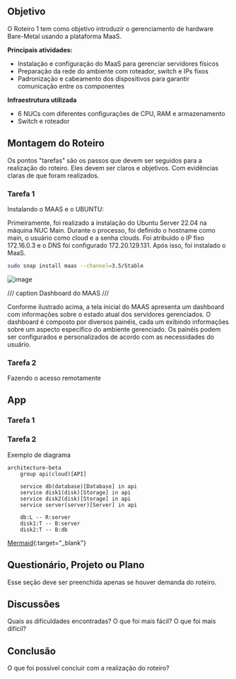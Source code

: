 ## Objetivo

O Roteiro 1 tem como objetivo introduzir o gerenciamento de hardware Bare-Metal usando a plataforma MaaS.

**Principais atividades:**
- Instalação e configuração do MaaS para gerenciar servidores físicos
- Preparação da rede do ambiente com roteador, switch e IPs fixos
- Padronização e cabeamento dos dispositivos para garantir comunicação entre os componentes

**Infraestrutura utilizada**
- 6 NUCs com diferentes configurações de CPU, RAM e armazenamento
- Switch e roteador

## Montagem do Roteiro

Os pontos "tarefas" são os passos que devem ser seguidos para a realização do roteiro. Eles devem ser claros e objetivos. Com evidências claras de que foram realizados.

### Tarefa 1

Instalando o MAAS e o UBUNTU:

Primeiramente, foi realizado a instalação do Ubuntu Server 22.04 na máquina NUC Main. Durante o processo, foi definido o hostname como main, o usuário como cloud e a senha clouds. Foi atribuido o IP fixo 172.16.0.3 e o DNS foi configurado 172.20.129.131. Após isso, foi instalado o MaaS.

<!-- termynal -->

``` bash
sudo snap install maas --channel=3.5/Stable
```
![image](https://github.com/user-attachments/assets/a55b0de4-efd1-4675-85ce-833c42f7fbe1)

/// caption
Dashboard do MAAS
///

Conforme ilustrado acima, a tela inicial do MAAS apresenta um dashboard com informações sobre o estado atual dos servidores gerenciados. O dashboard é composto por diversos painéis, cada um exibindo informações sobre um aspecto específico do ambiente gerenciado. Os painéis podem ser configurados e personalizados de acordo com as necessidades do usuário.

### Tarefa 2

Fazendo o acesso remotamente



## App



### Tarefa 1

### Tarefa 2

Exemplo de diagrama

```mermaid
architecture-beta
    group api(cloud)[API]

    service db(database)[Database] in api
    service disk1(disk)[Storage] in api
    service disk2(disk)[Storage] in api
    service server(server)[Server] in api

    db:L -- R:server
    disk1:T -- B:server
    disk2:T -- B:db
```

[Mermaid](https://mermaid.js.org/syntax/architecture.html){:target="_blank"}

## Questionário, Projeto ou Plano

Esse seção deve ser preenchida apenas se houver demanda do roteiro.

## Discussões

Quais as dificuldades encontradas? O que foi mais fácil? O que foi mais difícil?

## Conclusão

O que foi possível concluir com a realização do roteiro?
